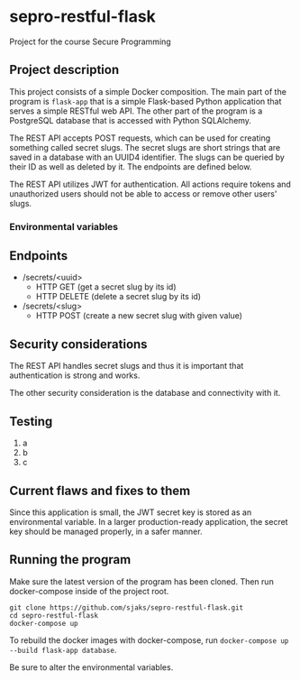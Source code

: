 # sepro-restful-flask
Project for the course Secure Programming

## Project description
This project consists of a simple Docker composition. The main part of the program is `flask-app` that is a simple Flask-based Python application that serves a simple RESTful web API. The other part of the program is a PostgreSQL database that is accessed with Python SQLAlchemy.

The REST API accepts POST requests, which can be used for creating something called secret slugs. The secret slugs are short strings that are saved in a database with an UUID4 identifier. The slugs can be queried by their ID as well as deleted by it. The endpoints are defined below.

The REST API utilizes JWT for authentication. All actions require tokens and unauthorized users should not be able to access or remove other users' slugs.

### Environmental variables

## Endpoints

- /secrets/\<uuid\>
    - HTTP GET (get a secret slug by its id)
    - HTTP DELETE (delete a secret slug by its id)
- /secrets/\<slug\>
    - HTTP POST (create a new secret slug with given value)

## Security considerations
The REST API handles secret slugs and thus it is important that authentication is strong and works.

The other security consideration is the database and connectivity with it.

## Testing
1. a
2. b
3. c

## Current flaws and fixes to them
Since this application is small, the JWT secret key is stored as an environmental variable. In a larger production-ready application, the secret key should be managed properly, in a safer manner.

## Running the program
Make sure the latest version of the program has been cloned.
Then run docker-compose inside of the project root.
```
git clone https://github.com/sjaks/sepro-restful-flask.git
cd sepro-restful-flask
docker-compose up
```
To rebuild the docker images with docker-compose,
run `docker-compose up --build flask-app database`.

Be sure to alter the environmental variables.

